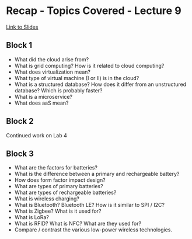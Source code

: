 # Recap - Topics Covered - Lecture 9

[Link to Slides](https://canvas.nd.edu/files/3767738/download?download_frd=1)

## Block 1

* What did the cloud arise from?
* What is grid computing? How is it related to cloud computing?
* What does virtualization mean?
* What type of virtual machine (I or II) is in the cloud?
* What is a structured database? How does it differ from an unstructured database? Which is probably faster?
* What is a microservice? 
* What does aaS mean?

## Block 2

Continued work on Lab 4

## Block 3

* What are the factors for batteries?
* What is the difference between a primary and rechargeable battery?
* How does form factor impact design?
* What are types of primary batteries?
* What are types of rechargeable batteries?
* What is wireless charging?
* What is Bluetooth? Bluetooth LE? How is it similar to SPI / I2C?
* What is Zigbee? What is it used for?
* What is LoRa?
* What is RFID? What is NFC? What are they used for?
* Compare / contrast the various low-power wireless technologies.